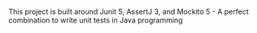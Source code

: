 This project is built around Junit 5, AssertJ 3, and Mockito 5 - A perfect combination to write unit tests in Java programming
